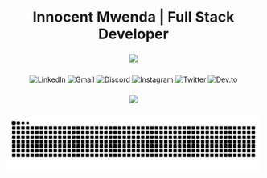 <h1 align="center">Innocent Mwenda | Full Stack Developer</h1>

###

<div align="center">
  <img src="https://skillicons.dev/icons?i=ts,nextjs,js,tailwind,html,py,django,java,react,nodejs" height="60" />
</div>

###

<div align="center">
  <a href="https://www.linkedin.com/in/innocent-mwenda-904251368?utm_source=share&utm_campaign=share_via&utm_content=profile&utm_medium=android_app" target="_blank">
    <img src="https://img.shields.io/static/v1?message=LinkedIn&logo=linkedin&label=&color=0077B5&logoColor=white&labelColor=&style=for-the-badge" height="25" alt="LinkedIn" />
  </a>
  <a href="mailto:innocent04102003@gmail.com" target="_blank">
    <img src="https://img.shields.io/static/v1?message=Gmail&logo=gmail&label=&color=D14836&logoColor=white&labelColor=&style=for-the-badge" height="25" alt="Gmail" />
  </a>
  <a href="https://discord.com/invite/jwY2jkkF" target="_blank">
    <img src="https://img.shields.io/static/v1?message=Discord&logo=discord&label=&color=7289DA&logoColor=white&labelColor=&style=for-the-badge" height="25" alt="Discord" />
  </a>
  <a href="https://www.instagram.com/f1lthy.555/profilecard/?igsh=bnljcmMyaWJ2cnJ6" target="_blank">
    <img src="https://img.shields.io/static/v1?message=Instagram&logo=instagram&label=&color=E4405F&logoColor=white&labelColor=&style=for-the-badge" height="25" alt="Instagram" />
  </a>
  <a href="https://x.com/F1lthy555?t=RV2S5PluEn_dOhIRssNO0Q&s=09" target="_blank">
    <img src="https://img.shields.io/static/v1?message=Twitter&logo=twitter&label=&color=1DA1F2&logoColor=white&labelColor=&style=for-the-badge" height="25" alt="Twitter" />
  </a>
  <a href="https://dev.to/innocent03" target="_blank">
    <img src="https://img.shields.io/static/v1?message=Dev.to&logo=dev.to&label=&color=0A0A0A&logoColor=white&labelColor=&style=for-the-badge" height="25" alt="Dev.to" />
  </a>
</div>

###

<div align="center">
  <img src="https://github-profile-trophy.vercel.app/?username=Guilty03&theme=dracula&margin-w=10&margin-h=10&no-bg=false&no-frame=false" />
</div>


###

<picture>
  <source media="(prefers-color-scheme: dark)" srcset="https://raw.githubusercontent.com/Guilty03/Guilty03/output/snake-dark.svg" />
  <img alt="GitHub Contribution Snake" src="https://raw.githubusercontent.com/Guilty03/Guilty03/output/snake.svg" />
</picture>

###
